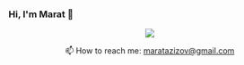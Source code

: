 ### Hi, I'm Marat 👋

<p align='center'>
   <img src="https://img.shields.io/badge/Java-ED8B00?style=for-the-badge&logo=java&logoColor=white"/>
</p>
<p align='center'>
   📫 How to reach me: <a href='mailto:maratazizov@gmail.com'>maratazizov@gmail.com</a>
</p>
<!--
**AzizovMarat/AzizovMarat** is a ✨ _special_ ✨ repository because its `README.md` (this file) appears on your GitHub profile.

Here are some ideas to get you started:

- 🔭 I’m currently working on ...
- 🌱 I’m currently learning ...
- 👯 I’m looking to collaborate on ...
- 🤔 I’m looking for help with ...
- 💬 Ask me about ...
- 📫 How to reach me: ...
- 😄 Pronouns: ...
- ⚡ Fun fact: ...
-->
